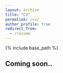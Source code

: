 ```yaml
---
layout: archive
title: "CV"
permalink: /cv/
author_profile: true
redirect_from:
  - /resume
---
```


{% include base_path %}

## Coming soon..
